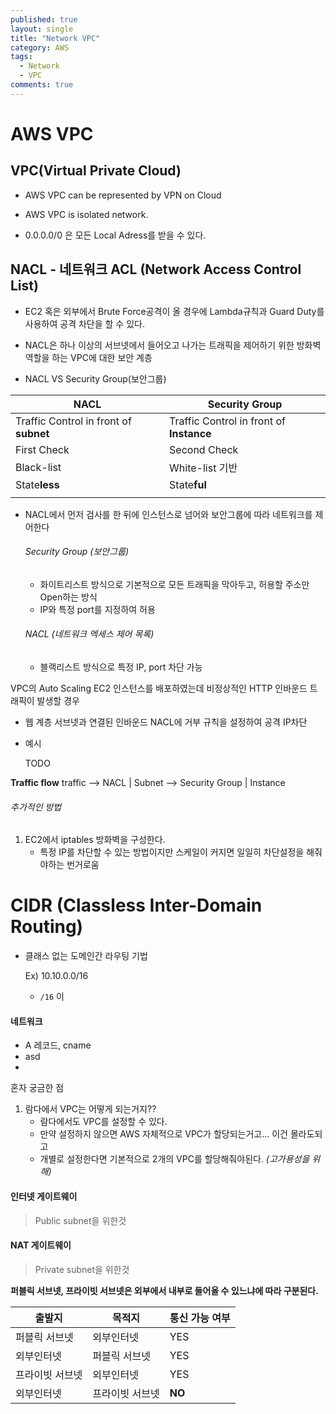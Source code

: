 ```yaml
---
published: true
layout: single
title: "Network VPC"
category: AWS
tags:
  - Network
  - VPC
comments: true
---
```


AWS VPC
=============

## VPC(Virtual Private Cloud)

- AWS VPC can be represented by VPN on Cloud

- AWS VPC is isolated network.

- 0.0.0.0/0  은 모든 Local Adress를 받을 수 있다.



NACL - 네트워크 ACL (Network Access Control List)
-------
- EC2 혹은 외부에서 Brute Force공격이 올 경우에 Lambda규칙과 Guard Duty를 사용하여 공격 차단을 할 수 있다.
- NACL은 하나 이상의 서브넷에서 들어오고 나가는 트래픽을 제어하기 위한 방화벽 역할을 하는 VPC에 대한 보안 계층

- NACL VS Security Group(보안그룹)


| NACL | Security Group |
| --- | --- |
|Traffic Control in front of **subnet** | Traffic Control in front of **Instance**|
|First Check | Second Check|
|Black-list | White-list 기반 |
|State**less** | State**ful** |
| |  |

- NACL에서 먼저 검사를 한 뒤에 인스턴스로 넘어와 보안그룹에 따라 네트워크를 제어한다

  

  

  

  ###### Security Group (보안그룹)

  - 화이트리스트 방식으로 기본적으로 모든 트래픽을 막아두고, 허용할 주소만 Open하는 방식
  - IP와 특정 port를 지정하여 허용

  ###### NACL (네트워크 엑세스 제어 목록)

  - 블랙리스트 방식으로 특정 IP, port 차단 가능

  

VPC의 Auto Scaling EC2 인스턴스를 배포하였는데 비정상적인 HTTP 인바운드 트래픽이 발생할 경우

- 웹 계층 서브넷과 연결된 인바운드 NACL에 거부 규칙을 설정하여 공격 IP차단

- 예시

  TODO

**Traffic flow**
traffic --> NACL | Subnet --> Security Group | Instance



###### 추가적인 방법

1. EC2에서 iptables 방화벽을 구성한다.
   - 특정 IP를 차단할 수 있는 방법이지만 스케일이 커지면 일일히 차단설정을 해줘야하는 번거로움



# CIDR (Classless Inter-Domain Routing)

- 클래스 없는 도메인간 라우팅 기법

  Ex) 10.10.0.0/16

  - `/16` 이 



#### 네트워크

- A 레코드, cname
- asd
- 








혼자 궁금한 점

1. 람다에서 VPC는 어떻게 되는거지??
   - 람다에서도 VPC를 설정할 수 있다.
   - 만약 설정하지 않으면 AWS 자체적으로 VPC가 할당되는거고... 이건 몰라도되고
   - 개별로 설정한다면 기본적으로 2개의 VPC를 할당해줘야된다. *(고가용성을 위해)*





#### 인터넷 게이트웨이

>  Public subnet을 위한것



#### NAT 게이트웨이

> Private subnet을 위한것



**퍼블릭 서브넷, 프라이빗 서브넷은 외부에서 내부로 들어올 수 있느냐에 따라 구분된다.**

| 출발지          | 목적지          | 통신 가능 여부 |
| --------------- | --------------- | -------------- |
| 퍼블릭 서브넷   | 외부인터넷      | YES            |
| 외부인터넷      | 퍼블릭 서브넷   | YES            |
| 프라이빗 서브넷 | 외부인터넷      | YES            |
| 외부인터넷      | 프라이빗 서브넷 | **NO**         |



